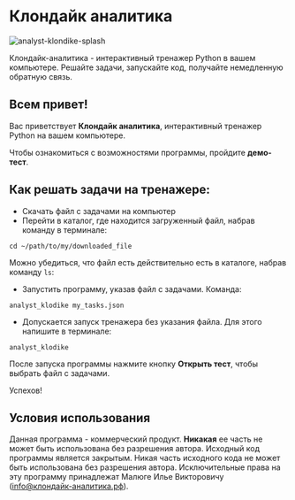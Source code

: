 # Клондайк аналитика

![analyst-klondike-splash](https://клондайк-аналитика.рф/static/images/python_coach_app_page/app_main_screenshot_min.png)

Клондайк-аналитика - интерактивный тренажер Python в вашем компьютере. Решайте задачи, запускайте код, получайте немедленную обратную связь.

## Всем привет!

Вас приветствует **Клондайк аналитика**, интерактивный тренажер Python на вашем компьютере.

Чтобы ознакомиться с возможностями программы, пройдите **демо-тест**.

## Как решать задачи на тренажере:
-  Скачать файл с задачами на компьютер
-  Перейти в каталог, где находится загруженный файл, набрав команду в терминале:

```
cd ~/path/to/my/downloaded_file
```

Можно убедиться, что файл есть действительно есть в каталоге, набрав команду ```ls```:

- Запустить программу, указав файл с задачами. Команда:

```
analyst_klodike my_tasks.json
```

- Допускается запуск тренажера без указания файла. Для этого напишите в терминале:

```
analyst_klodike
```

После запуска программы нажмите кнопку **Открыть тест**, чтобы выбрать файл с задачами.

Успехов!

## Условия использования
Данная программа - коммерческий продукт. **Никакая** ее часть не может быть использована без разрешения автора. Исходный код программы является закрытым. Никая часть исходного кода не может быть использована без разрешения автора. Исключительные права на эту программу принадлежат Малюге Илье Викторовичу (info@клондайк-аналитика.рф).